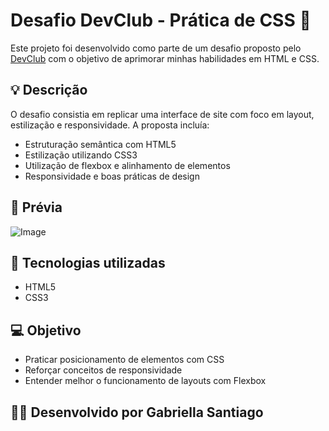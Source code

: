 # Desafio DevClub - Prática de CSS 🎨

Este projeto foi desenvolvido como parte de um desafio proposto pelo [DevClub](https://devclub.com.br) com o objetivo de aprimorar minhas habilidades em HTML e CSS.

## 💡 Descrição

O desafio consistia em replicar uma interface de site com foco em layout, estilização e responsividade. A proposta incluía:

- Estruturação semântica com HTML5
- Estilização utilizando CSS3
- Utilização de flexbox e alinhamento de elementos
- Responsividade e boas práticas de design

## 📸 Prévia

![Image](https://github.com/user-attachments/assets/406964f5-e036-4999-b6f4-c7b305280f91)

## 🚀 Tecnologias utilizadas

- HTML5
- CSS3

## 💻 Objetivo

- Praticar posicionamento de elementos com CSS
- Reforçar conceitos de responsividade
- Entender melhor o funcionamento de layouts com Flexbox

## 👩‍💻 Desenvolvido por Gabriella Santiago
